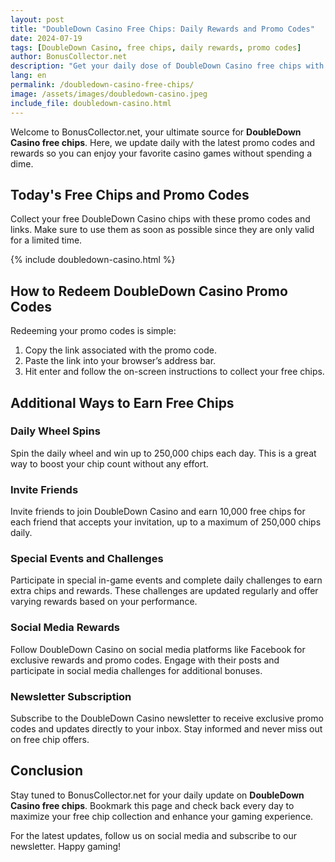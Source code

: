 ```yaml
---
layout: post
title: "DoubleDown Casino Free Chips: Daily Rewards and Promo Codes"
date: 2024-07-19
tags: [DoubleDown Casino, free chips, daily rewards, promo codes]
author: BonusCollector.net
description: "Get your daily dose of DoubleDown Casino free chips with our latest promo codes and rewards. Updated daily to ensure you never miss out!"
lang: en
permalink: /doubledown-casino-free-chips/
image: /assets/images/doubledown-casino.jpeg
include_file: doubledown-casino.html
---
```


Welcome to BonusCollector.net, your ultimate source for **DoubleDown Casino free chips**. Here, we update daily with the latest promo codes and rewards so you can enjoy your favorite casino games without spending a dime.

## Today's Free Chips and Promo Codes

Collect your free DoubleDown Casino chips with these promo codes and links. Make sure to use them as soon as possible since they are only valid for a limited time.

{% include doubledown-casino.html %}

## How to Redeem DoubleDown Casino Promo Codes

Redeeming your promo codes is simple:
1. Copy the link associated with the promo code.
2. Paste the link into your browser’s address bar.
3. Hit enter and follow the on-screen instructions to collect your free chips.

## Additional Ways to Earn Free Chips

### Daily Wheel Spins
Spin the daily wheel and win up to 250,000 chips each day. This is a great way to boost your chip count without any effort.

### Invite Friends
Invite friends to join DoubleDown Casino and earn 10,000 free chips for each friend that accepts your invitation, up to a maximum of 250,000 chips daily.

### Special Events and Challenges
Participate in special in-game events and complete daily challenges to earn extra chips and rewards. These challenges are updated regularly and offer varying rewards based on your performance.

### Social Media Rewards
Follow DoubleDown Casino on social media platforms like Facebook for exclusive rewards and promo codes. Engage with their posts and participate in social media challenges for additional bonuses.

### Newsletter Subscription
Subscribe to the DoubleDown Casino newsletter to receive exclusive promo codes and updates directly to your inbox. Stay informed and never miss out on free chip offers.

## Conclusion

Stay tuned to BonusCollector.net for your daily update on **DoubleDown Casino free chips**. Bookmark this page and check back every day to maximize your free chip collection and enhance your gaming experience.

For the latest updates, follow us on social media and subscribe to our newsletter. Happy gaming!